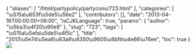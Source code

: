 {
    "aliases": [
        "/html/partypolicy/partycons/723.html"
    ],
    "categories": [
        "\u515a\u653f\u5de5\u56e2"
    ],
    "contributors": [],
    "date": "2013-04-16T00:00:00+08:00",
    "isCJKLanguage": true,
    "params": {
        "author": "\u5ba3\u4f20\u90e8"
    },
    "slug": "723",
    "tags": [
        "\u515a\u5efa\u5de5\u4f5c"
    ],
    "title": "2013\u5e74\u5ea6\u63a8\u8350\u9605\u8bfb\u4e66\u76ee",
    "toc": true
}
![](https://cdn.tfls.online/mirror/full/b89ae9c816a594b458b06453de1b47ab6c67ed7b.jpg)

